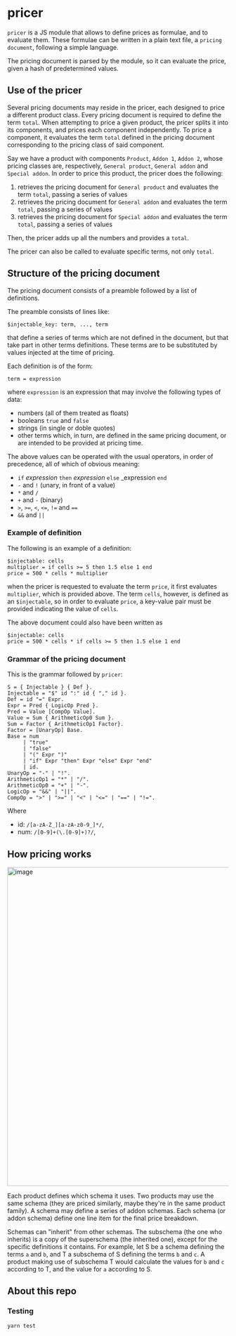 # pricer

`pricer` is a JS module that allows to define prices as formulae, and to evaluate them. These formulae can be written in a plain text file, a `pricing document`, following a simple language.

The pricing document is parsed by the module, so it can evaluate the price, given a hash of predetermined values.

## Use of the pricer

Several pricing documents may reside in the pricer, each designed to price a different product class.
Every pricing document is required to define the term `total`.
When attempting to price a given product, the pricer splits it into its components, and prices each component independently. To price a component, it evaluates the term `total` defined in the pricing document corresponding to the pricing class of said component.

Say we have a product with components `Product`, `Addon 1`, `Addon 2`, whose pricing classes are, respectively, `General product`, `General addon` and `Special addon`. In order to price this product, the pricer does the following:

1. retrieves the pricing document for `General product` and evaluates the term `total`, passing a series of values
2. retrieves the pricing document for `General addon` and evaluates the term `total`, passing a series of values
3. retrieves the pricing document for `Special addon` and evaluates the term `total`, passing a series of values

Then, the pricer adds up all the numbers and provides a `total`.

The pricer can also be called to evaluate specific terms, not only `total`.

## Structure of the pricing document

The pricing document consists of a preamble followed by a list of definitions.

The preamble consists of lines like:

```
$injectable_key: term, ..., term
```

that define a series of terms which are not defined in the document, but that take part in other terms definitions. These terms are to be substituted by values injected at the time of pricing.

Each definition is of the form:

```
term = expression
```

where `expression` is an expression that may involve the following types of data:

* numbers (all of them treated as floats)
* booleans `true` and `false`
* strings (in single or doble quotes)
* other terms which, in turn, are defined in the same pricing document, or are intended to be provided at pricing time.

The above values can be operated with the usual operators, in order of precedence, all of which of obvious meaning:

* `if` _expression_ `then` _expression_ `else` _expression `end`
* `-` and `!` (unary, in front of a value)
* `*` and `/`
* `+` and `-` (binary)
* `>`, `>=`, `<`, `<=`, `!=` and `==`
* `&&` and `||`

### Example of definition

The following is an example of a definition:

```
$injectable: cells
multiplier = if cells >= 5 then 1.5 else 1 end
price = 500 * cells * multiplier
```

when the pricer is requested to evaluate the term `price`, it first evaluates `multiplier`, which is provided above.
The term `cells`, however, is defined as an `$injectable`, so in order to evaluate `price`, a key-value pair must be provided indicating the value of `cells`.

The above document could also have been written as

```
$injectable: cells
price = 500 * cells * if cells >= 5 then 1.5 else 1 end
```

### Grammar of the pricing document

This is the grammar followed by `pricer`:

```
S = { Injectable } { Def }.
Injectable = "$" id ":" id { "," id }.
Def = id "=" Expr.
Expr = Pred { LogicOp Pred }.
Pred = Value [CompOp Value].
Value = Sum { ArithmeticOp0 Sum }.
Sum = Factor { ArithmeticOp1 Factor}.
Factor = [UnaryOp] Base.
Base = num
     | "true"
     | "false"
     | "(" Expr ")"
     | "if" Expr "then" Expr "else" Expr "end"
     | id.
UnaryOp = "-" | "!".
ArithmeticOp1 = "*" | "/".
ArithmeticOp0 = "+" | "-".
LogicOp = "&&" | "||".
CompOp = ">" | ">=" | "<" | "<=" | "==" | "!=".
```

Where

* id: `/[a-zA-Z_][a-zA-z0-9_]*/`,
* num: `/[0-9]+(\.[0-9]+)?/`,

## How pricing works

<img width="726" alt="image" src="https://user-images.githubusercontent.com/16546858/162245768-3443b37f-ae62-473d-9b85-8186fb1ce03f.png">

Each product defines which schema it uses. Two products may use the same schema (they are priced similarly, maybe they're in the same product family).
A schema may define a series of addon schemas. Each schema (or addon schema) define one line item for the final price breakdown.

Schemas can "inherit" from other schemas. The subschema (the one who inherits) is a copy of the superschema (the inherited one), except for the specific definitions it contains. For example, let S be a schema defining the terms `a` and `b`, and T a subschema of S defining the terms `b` and `c`. A product making use of subschema T would calculate the values for `b` and `c` according to T, and the value for `a` according to S.

## About this repo

### Testing

```
yarn test
```
